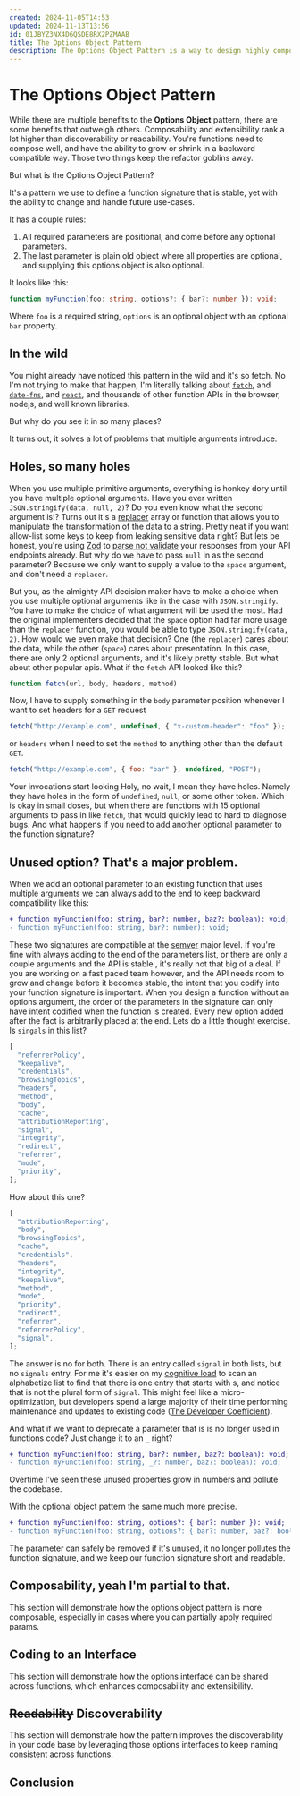 ```yaml
---
created: 2024-11-05T14:53
updated: 2024-11-13T13:56
id: 01JBYZ3NX4D6QSDE8RX2PZMAAB
title: The Options Object Pattern
description: The Options Object Pattern is a way to design highly composable function APIs that are open to extension.
---
```


# The Options Object Pattern

While there are multiple benefits to the **Options Object** pattern, there are some benefits that outweigh others. Composability and extensibility rank a lot higher than discoverability or readability. You're functions need to compose well, and have the ability to grow or shrink in a backward compatible way. Those two things keep the refactor goblins away.

But what is the Options Object Pattern?

It's a pattern we use to define a function signature that is stable, yet with the ability to change and handle future use-cases.

It has a couple rules:

1. All required parameters are positional, and come before any optional parameters.
2. The last parameter is plain old object where all properties are optional, and supplying this options object is also optional.

It looks like this:

```ts
function myFunction(foo: string, options?: { bar?: number }): void;
```

Where `foo` is a required string, `options` is an optional object with an optional `bar` property.

## In the wild

You might already have noticed this pattern in the wild and it's so fetch. No I'm not trying to make that happen, I'm literally talking about [`fetch`](https://developer.mozilla.org/en-US/docs/Web/API/Window/fetch), and [`date-fns`](https://date-fns.org/v4.1.0/docs/formatDistance), and [`react`](https://react.dev/reference/react-dom/client/createRoot), and thousands of other function APIs in the browser, nodejs, and well known libraries.

But why do you see it in so many places?

It turns out, it solves a lot of problems that multiple arguments introduce.

## Holes, so many holes

When you use multiple primitive arguments, everything is honkey dory until you have multiple optional arguments. Have you ever written `JSON.stringify(data, null, 2)`? Do you even know what the second argument is!? Turns out it's a [replacer](https://developer.mozilla.org/en-US/docs/Web/JavaScript/Reference/Global_Objects/JSON/stringify#replacer) array or function that allows you to manipulate the transformation of the data to a string. Pretty neat if you want allow-list some keys to keep from leaking sensitive data right? But lets be honest, you're using [Zod](https://zod.dev/) to [parse not validate](https://lexi-lambda.github.io/blog/2019/11/05/parse-don-t-validate/) your responses from your API endpoints already. But why do we have to pass `null` in as the second parameter? Because we only want to supply a value to the `space` argument, and don't need a `replacer`.

But you, as the almighty API decision maker have to make a choice when you use multiple optional arguments like in the case with `JSON.stringify`. You have to make the choice of what argument will be used the most. Had the original implementers decided that the `space` option had far more usage than the `replacer` function, you would be able to type `JSON.stringify(data, 2)`. How would we even make that decision? One (the `replacer`) cares about the data, while the other (`space`) cares about presentation. In this case, there are only 2 optional arguments, and it's likely pretty stable. But what about other popular apis. What if the `fetch` API looked like this?

```js
function fetch(url, body, headers, method)
```

Now, I have to supply something in the `body` parameter position whenever I want to set headers for a `GET` request

```js
fetch("http://example.com", undefined, { "x-custom-header": "foo" });
```

or `headers` when I need to set the `method` to anything other than the default `GET`.

```js
fetch("http://example.com", { foo: "bar" }, undefined, "POST");
```

Your invocations start looking Holy, no wait, I mean they have holes. Namely they have holes in the form of `undefined`, `null`, or some other token. Which is okay in small doses, but when there are functions with 15 optional arguments to pass in like `fetch`, that would quickly lead to hard to diagnose bugs. And what happens if you need to add another optional parameter to the function signature?

## Unused option? That's a major problem.

When we add an optional parameter to an existing function that uses multiple arguments we can always add to the end to keep backward compatibility like this:

```diff
+ function myFunction(foo: string, bar?: number, baz?: boolean): void;
- function myFunction(foo: string, bar?: number): void;
```

These two signatures are compatible at the [semver](https://semver.org/) major level. If you're fine with always adding to the end of the parameters list, or there are only a couple arguments and the API is stable , it's really not that big of a deal. If you are working on a fast paced team however, and the API needs room to grow and change before it becomes stable, the intent that you codify into your function signature is important. When you design a function without an options argument, the order of the parameters in the signature can only have intent codified when the function is created. Every new option added after the fact is arbitrarily placed at the end. Lets do a little thought exercise. Is `singals` in this list?

```js
[
  "referrerPolicy",
  "keepalive",
  "credentials",
  "browsingTopics",
  "headers",
  "method",
  "body",
  "cache",
  "attributionReporting",
  "signal",
  "integrity",
  "redirect",
  "referrer",
  "mode",
  "priority",
];
```

How about this one?

```js
[
  "attributionReporting",
  "body",
  "browsingTopics",
  "cache",
  "credentials",
  "headers",
  "integrity",
  "keepalive",
  "method",
  "mode",
  "priority",
  "redirect",
  "referrer",
  "referrerPolicy",
  "signal",
];
```

The answer is no for both. There is an entry called `signal` in both lists, but no `signals` entry. For me it's easier on my [cognitive load](https://dev.to/abbeyperini/cognitive-load-and-your-development-environment-2nc3) to scan an alphabetize list to find that there is one entry that starts with s, and notice that is not the plural form of `signal`. This might feel like a micro-optimization, but developers spend a large majority of their time performing maintenance and updates to existing code ([The Developer Coefficient](https://stripe.com/newsroom/stories/developer-coefficient)).

And what if we want to deprecate a parameter that is is no longer used in functions code? Just change it to an `_` right?

```diff
+ function myFunction(foo: string, bar?: number, baz?: boolean): void;
- function myFunction(foo: string, _?: number, baz?: boolean): void;
```

Overtime I've seen these unused properties grow in numbers and pollute the codebase.

With the optional object pattern the same much more precise.

```diff
+ function myFunction(foo: string, options?: { bar?: number }): void;
- function myFunction(foo: string, options?: { bar?: number, baz?: boolean }): void;
```

The parameter can safely be removed if it's unused, it no longer pollutes the function signature, and we keep our function signature short and readable.


## Composability, yeah I'm partial to that.

This section will demonstrate how the options object pattern is more composable, especially in cases where you can partially apply required params.

## Coding to an Interface

This section will demonstrate how the options interface can be shared across functions, which enhances composability and extensibility.

## ~~Readability~~ Discoverability

This section will demonstrate how the pattern improves the discoverability in your code base by leveraging those options interfaces to keep naming consistent across functions.

## Conclusion